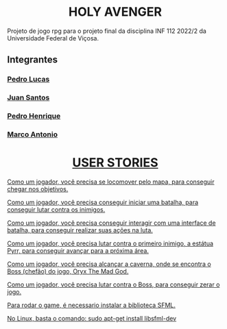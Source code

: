 <h1 align="center">
	HOLY AVENGER
</h1>
<p>
	Projeto de jogo rpg para o projeto final da disciplina INF 112 2022/2 da Universidade Federal de Viçosa.
</p>
</div>
<h2>Integrantes</h2>
<h3><a href="https://github.com/pedro-lucas-martins">Pedro Lucas</h3>
<h3><a href="https://github.com/ojuans">Juan Santos</h3>
<h3><a href="https://github.com/Pedrohbcarvalho">Pedro Henrique</h3>
<h3><a href="https://github.com/Calambau">Marco Antonio</h3>
	
<h1 align="center">
	USER STORIES
</h1>
<p> Como um jogador, você precisa se locomover pelo mapa, para conseguir chegar nos objetivos. </p>
<p> Como um jogador, você precisa conseguir iniciar uma batalha, para conseguir lutar contra os inimigos. </p>
<p> Como um jogador, você precisa conseguir interagir com uma interface de batalha, para conseguir realizar suas ações na luta. </p>
<p> Como um jogador, você precisa lutar contra o primeiro inimigo, a estátua Pyrr, para conseguir avançar para a próxima área. </p>
<p> Como um jogador, você precisa alcançar a caverna, onde se encontra o Boss (chefão) do jogo, Oryx The Mad God. </p>
	<p> Como um jogador, você precisa lutar contra o Boss, para conseguir zerar o jogo. </p>

<p> Para rodar o game, é necessario instalar a biblioteca SFML. </p>
<p> No Linux, basta o comando: sudo apt-get install libsfml-dev </p>
